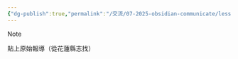 ```yaml
---
{"dg-publish":true,"permalink":"/交流/07-2025-obsidian-communicate/lesson-02-材料/hw-obsidian-lesson-2-01/","title":"第二堂課作業-02","tags":["🪨自籌Obsidian工作坊","🎯學習歷程檔案"],"noteIcon":"3","created":"2025-06-17T23:03:05.118+08:00","updated":"2025-06-18T14:32:29.232+08:00"}
---
```



> [!NOTE]
> 貼上原始報導（從花蓮縣志找）


